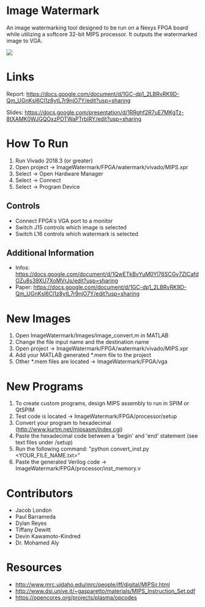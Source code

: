 # Image Watermark
An image watermarking tool designed to be run on a Nexys FPGA board while utilizing a softcore 32-bit MIPS processor. It outputs the watermarked image to VGA.

<img src="https://user-images.githubusercontent.com/13097797/56936977-4cb0ff80-6aaf-11e9-8b35-b0ab062ac132.png" />

# Links

Report: https://docs.google.com/document/d/1GC-dp1_2LBRvRK9D-Qm_UGnKsI6Cl1z8ytL7r9njO7Y/edit?usp=sharing

Slides: https://docs.google.com/presentation/d/1RRghf2R7uE7MKgTz-8tXAMK0WJGQOxzPDTWaPTrblRY/edit?usp=sharing

# How To Run
1. Run Vivado 2018.3 (or greater)
2. Open project -> ImageWatermark/FPGA/watermark/vivado/MIPS.xpr
3. Select -> Open Hardware Manager
4. Select -> Connect
5. Select -> Program Device

## Controls
* Connect FPGA's VGA port to a monitor
* Switch J15 controls which image is selected
* Switch L16 controls which watermark is selected

## Additional Information
* Infos: https://docs.google.com/document/d/1QwETkBvYuM0Yl76SCGv7ZICafdOZu8s39XU7XoMVrJs/edit?usp=sharing
* Paper: https://docs.google.com/document/d/1GC-dp1_2LBRvRK9D-Qm_UGnKsI6Cl1z8ytL7r9njO7Y/edit?usp=sharing

# New Images
1. Open ImageWatermark/Images/image_convert.m in MATLAB
2. Change the file input name and the destination name
3. Open project -> ImageWatermark/FPGA/watermark/vivado/MIPS.xpr
4. Add your MATLAB generated *.mem file to the project
5. Other *.mem files are located -> ImageWatermark/FPGA/vga

# New Programs
1. To create custom programs, design MIPS assembly to run in SPIM or QtSPIM
2. Test code is located -> ImageWatermark/FPGA/processor/setup
3. Convert your program to hexadecimal (http://www.kurtm.net/mipsasm/index.cgi)
4. Paste the hexadecimal code between a 'begin' and 'end' statement (see text files under /setup)
5. Run the following command: "python convert_inst.py <YOUR_FILE_NAME.txt>"
6. Paste the generated Verilog code -> ImageWatermark/FPGA/processor/inst_memory.v

# Contributors
- Jacob London
- Paul Barrameda
- Dylan Reyes
- Tiffany Dewitt
- Devin Kawamoto-Kindred
- Dr. Mohamed Aly


# Resources
* http://www.mrc.uidaho.edu/mrc/people/jff/digital/MIPSir.html
* http://www.dsi.unive.it/~gasparetto/materials/MIPS_Instruction_Set.pdf
* https://opencores.org/projects/plasma/opcodes
